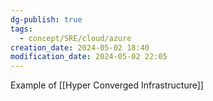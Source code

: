 ```yaml
---
dg-publish: true
tags:
  - concept/SRE/cloud/azure
creation_date: 2024-05-02 18:40
modification_date: 2024-05-02 22:05
---
```

Example of [[Hyper Converged Infrastructure]]
